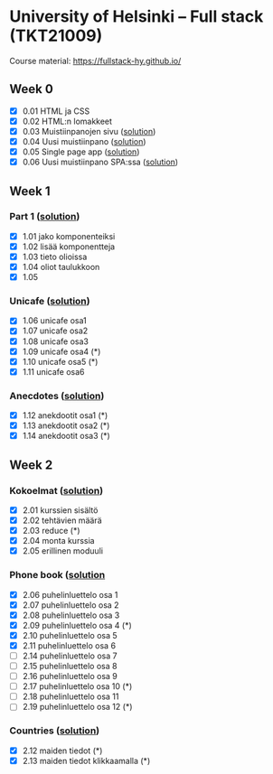 # University of Helsinki – Full stack (TKT21009)

Course material: <https://fullstack-hy.github.io/>

## Week 0

- [x] 0.01 HTML ja CSS
- [x] 0.02 HTML:n lomakkeet
- [x] 0.03 Muistiinpanojen sivu ([solution](week0#03-muistiinpanojen-sivu))
- [x] 0.04 Uusi muistiinpano ([solution](week0#04-uusi-muistiinpano))
- [x] 0.05 Single page app ([solution](week0#05-single-page-app))
- [x] 0.06 Uusi muistiinpano SPA:ssa ([solution](week0#06-uusi-muistiinpano-spassa))

## Week 1

### Part 1 ([solution](week1/e01-05/))

- [x] 1.01 jako komponenteiksi
- [x] 1.02 lisää komponentteja
- [x] 1.03 tieto olioissa
- [x] 1.04 oliot taulukkoon
- [x] 1.05

### Unicafe ([solution](week1/e06-11/))

- [x] 1.06 unicafe osa1
- [x] 1.07 unicafe osa2
- [x] 1.08 unicafe osa3
- [x] 1.09 unicafe osa4 (*)
- [x] 1.10 unicafe osa5 (*)
- [x] 1.11 unicafe osa6

### Anecdotes ([solution](week1/e12-14/))

- [x] 1.12 anekdootit osa1 (*)
- [x] 1.13 anekdootit osa2 (*)
- [x] 1.14 anekdootit osa3 (*)

## Week 2

### Kokoelmat ([solution](week2/e01-05/))

- [x] 2.01 kurssien sisältö
- [x] 2.02 tehtävien määrä
- [x] 2.03 reduce (*)
- [x] 2.04 monta kurssia
- [x] 2.05 erillinen moduuli

### Phone book ([solution](week2/e06-e11)

- [x] 2.06 puhelinluettelo osa 1
- [x] 2.07 puhelinluettelo osa 2
- [x] 2.08 puhelinluettelo osa 3
- [x] 2.09 puhelinluettelo osa 4 (*)
- [x] 2.10 puhelinluettelo osa 5
- [x] 2.11 puhelinluettelo osa 6
- [ ] 2.14 puhelinluettelo osa 7
- [ ] 2.15 puhelinluettelo osa 8
- [ ] 2.16 puhelinluettelo osa 9
- [ ] 2.17 puhelinluettelo osa 10 (*)
- [ ] 2.18 puhelinluettelo osa 11
- [ ] 2.19 puhelinluettelo osa 12 (*)

### Countries ([solution](week2/e12-e13))

- [x] 2.12 maiden tiedot (*)
- [x] 2.13 maiden tiedot klikkaamalla (*)